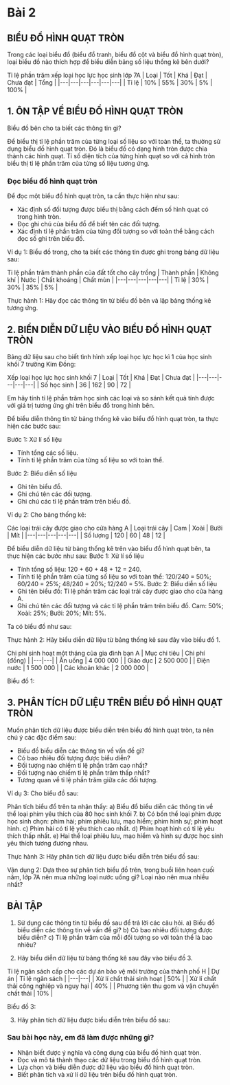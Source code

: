 # Bài 2
## BIỂU ĐỒ HÌNH QUẠT TRÒN

Trong các loại biểu đồ (biểu đồ tranh, biểu đồ cột và biểu đồ hình quạt tròn), loại biểu đồ nào thích hợp để biểu diễn bảng số liệu thống kê bên dưới?

Tỉ lệ phần trăm xếp loại học lực học sinh lớp 7A
| Loại | Tốt | Khá | Đạt | Chưa đạt | Tổng |
|---|---|---|---|---|---|
| Tỉ lệ | 10% | 55% | 30% | 5% | 100% |

## 1. ÔN TẬP VỀ BIỂU ĐỒ HÌNH QUẠT TRÒN
Biểu đồ bên cho ta biết các thông tin gì?

Để biểu thị tỉ lệ phần trăm của từng loại số liệu so với toàn thể, ta thường sử dụng biểu đồ hình quạt tròn. Đó là biểu đồ có dạng hình tròn được chia thành các hình quạt. Tỉ số diện tích của từng hình quạt so với cả hình tròn biểu thị tỉ lệ phần trăm của từng số liệu tương ứng.

### Đọc biểu đồ hình quạt tròn
Để đọc một biểu đồ hình quạt tròn, ta cần thực hiện như sau:
- Xác định số đối tượng được biểu thị bằng cách đếm số hình quạt có trong hình tròn.
- Đọc ghi chú của biểu đồ để biết tên các đối tượng.
- Xác định tỉ lệ phần trăm của từng đối tượng so với toàn thể bằng cách đọc số ghi trên biểu đồ.

Ví dụ 1: Biểu đồ trong, cho ta biết các thông tin được ghi trong bảng dữ liệu sau:

Tỉ lệ phần trăm thành phần của đất tốt cho cây trồng
| Thành phần | Không khí | Nước | Chất khoáng | Chất mùn |
|---|---|---|---|---|
| Tỉ lệ | 30% | 30% | 35% | 5% |

Thực hành 1: Hãy đọc các thông tin từ biểu đồ bên và lập bảng thống kê tương ứng.

## 2. BIỂN DIỄN DỮ LIỆU VÀO BIỂU ĐỒ HÌNH QUẠT TRÒN
Bảng dữ liệu sau cho biết tình hình xếp loại học lực học kì 1 của học sinh khối 7 trường Kim Đồng:

Xếp loại học lực học sinh khối 7
| Loại | Tốt | Khá | Đạt | Chưa đạt |
|---|---|---|---|---|
| Số học sinh | 36 | 162 | 90 | 72 |

Em hãy tính tỉ lệ phần trăm học sinh các loại và so sánh kết quả tính được với giá trị tương ứng ghi trên biểu đồ trong hình bên.

Để biểu diễn thông tin từ bảng thống kê vào biểu đồ hình quạt tròn, ta thực hiện các bước sau:

Bước 1: Xử lí số liệu
- Tính tổng các số liệu.
- Tính tỉ lệ phần trăm của từng số liệu so với toàn thể.

Bước 2: Biểu diễn số liệu
- Ghi tên biểu đồ.
- Ghi chú tên các đối tượng.
- Ghi chú các tỉ lệ phần trăm trên biểu đồ.

Ví dụ 2: Cho bảng thống kê:

Các loại trái cây được giao cho cửa hàng A
| Loại trái cây | Cam | Xoài | Bưởi | Mít |
|---|---|---|---|---|
| Số lượng | 120 | 60 | 48 | 12 |

Để biểu diễn dữ liệu từ bảng thống kê trên vào biểu đồ hình quạt bên, ta thực hiện các bước như sau:
Bước 1: Xử lí số liệu
- Tính tổng số liệu: 120 + 60 + 48 + 12 = 240.
- Tính tỉ lệ phần trăm của từng số liệu so với toàn thể:
  120/240 = 50%; 60/240 = 25%; 48/240 = 20%; 12/240 = 5%.
Bước 2: Biểu diễn số liệu
- Ghi tên biểu đồ: Tỉ lệ phần trăm các loại trái cây được giao cho cửa hàng A.
- Ghi chú tên các đối tượng và các tỉ lệ phần trăm trên biểu đồ.
  Cam: 50%; Xoài: 25%; Bưởi: 20%; Mít: 5%.

Ta có biểu đồ như sau:

Thực hành 2: Hãy biểu diễn dữ liệu từ bảng thống kê sau đây vào biểu đồ 1.

Chi phí sinh hoạt một tháng của gia đình bạn A
| Mục chi tiêu | Chi phí (đồng) |
|---|---|
| Ăn uống | 4 000 000 |
| Giáo dục | 2 500 000 |
| Điện nước | 1 500 000 |
| Các khoản khác | 2 000 000 |

Biểu đồ 1:

## 3. PHÂN TÍCH DỮ LIỆU TRÊN BIỂU ĐỒ HÌNH QUẠT TRÒN
Muốn phân tích dữ liệu được biểu diễn trên biểu đồ hình quạt tròn, ta nên chú ý các đặc điểm sau:
- Biểu đồ biểu diễn các thông tin về vấn đề gì?
- Có bao nhiêu đối tượng được biểu diễn?
- Đối tượng nào chiếm tỉ lệ phần trăm cao nhất?
- Đối tượng nào chiếm tỉ lệ phần trăm thấp nhất?
- Tương quan về tỉ lệ phần trăm giữa các đối tượng.

Ví dụ 3: Cho biểu đồ sau:

Phân tích biểu đồ trên ta nhận thấy:
a) Biểu đồ biểu diễn các thông tin về thể loại phim yêu thích của 80 học sinh khối 7.
b) Có bốn thể loại phim được học sinh chọn: phim hài; phim phiêu lưu, mạo hiểm; phim hình sự; phim hoạt hình.
c) Phim hài có tỉ lệ yêu thích cao nhất.
d) Phim hoạt hình có tỉ lệ yêu thích thấp nhất.
e) Hai thể loại phiêu lưu, mạo hiểm và hình sự được học sinh yêu thích tương đương nhau.

Thực hành 3: Hãy phân tích dữ liệu được biểu diễn trên biểu đồ sau:

Vận dụng 2: Dựa theo sự phân tích biểu đồ trên, trong buổi liên hoan cuối năm, lớp 7A nên mua những loại nước uống gì? Loại nào nên mua nhiều nhất?

## BÀI TẬP

1. Sử dụng các thông tin từ biểu đồ sau để trả lời các câu hỏi.
a) Biểu đồ biểu diễn các thông tin về vấn đề gì?
b) Có bao nhiêu đối tượng được biểu diễn?
c) Tỉ lệ phần trăm của mỗi đối tượng so với toàn thể là bao nhiêu?

2. Hãy biểu diễn dữ liệu từ bảng thống kê sau đây vào biểu đồ 3.

Tỉ lệ ngân sách cấp cho các dự án bảo vệ môi trường của thành phố H
| Dự án | Tỉ lệ ngân sách |
|---|---|
| Xử lí chất thải sinh hoạt | 50% |
| Xử lí chất thải công nghiệp và nguy hại | 40% |
| Phương tiện thu gom và vận chuyển chất thải | 10% |

Biểu đồ 3:

3. Hãy phân tích dữ liệu được biểu diễn trên biểu đồ sau:

### Sau bài học này, em đã làm được những gì?
- Nhận biết được ý nghĩa và công dụng của biểu đồ hình quạt tròn.
- Đọc và mô tả thành thạo các dữ liệu trong biểu đồ hình quạt tròn.
- Lựa chọn và biểu diễn được dữ liệu vào biểu đồ hình quạt tròn.
- Biết phân tích và xử lí dữ liệu trên biểu đồ hình quạt tròn.
